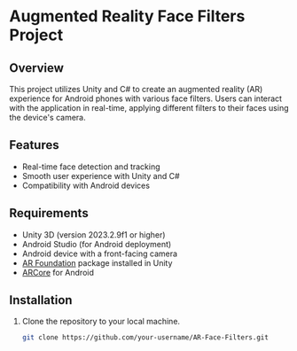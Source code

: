 # Augmented Reality Face Filters Project

## Overview
This project utilizes Unity and C# to create an augmented reality (AR) experience for Android phones with various face filters. Users can interact with the application in real-time, applying different filters to their faces using the device's camera.

## Features
- Real-time face detection and tracking
- Smooth user experience with Unity and C#
- Compatibility with Android devices

## Requirements
- Unity 3D (version 2023.2.9f1 or higher)
- Android Studio (for Android deployment)
- Android device with a front-facing camera
- [AR Foundation](https://docs.unity3d.com/Packages/com.unity.xr.arfoundation@4.1/manual/index.html) package installed in Unity
- [ARCore](https://developers.google.com/ar) for Android

## Installation
1. Clone the repository to your local machine.
   ```bash
   git clone https://github.com/your-username/AR-Face-Filters.git
